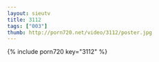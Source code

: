 ```yaml
--- 
layout: sieutv
title: 3112
tags: ["003"]
thumb: http://porn720.net/video/3112/poster.jpg
---
```

{% include porn720 key="3112" %} 
